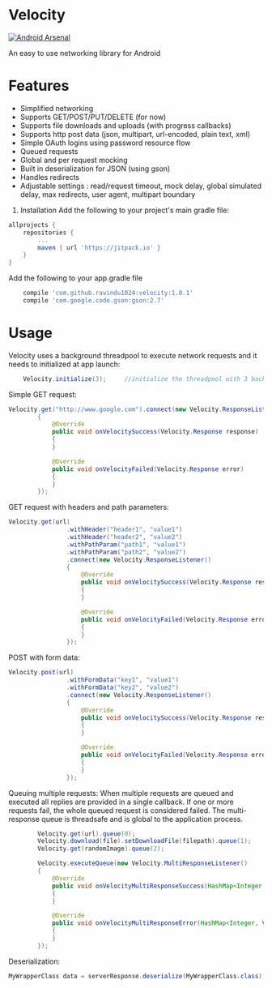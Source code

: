 # Velocity
[![Android Arsenal](https://img.shields.io/badge/Android%20Arsenal-Velocity-brightgreen.svg?style=flat-square)](https://android-arsenal.com/details/1/6055)

An easy to use networking library for Android

# Features
- Simplified networking
- Supports GET/POST/PUT/DELETE (for now)
- Supports file downloads and uploads (with progress callbacks)
- Supports http post data (json, multipart, url-encoded, plain text, xml)
- Simple OAuth logins using password resource flow
- Queued requests
- Global and per request mocking
- Built in deserialization for JSON (using gson)
- Handles redirects
- Adjustable settings : read/request timeout, mock delay, global simulated delay, max redirects, user agent, multipart boundary


1) Installation
Add the following to your project's main gradle file:
```gradle
allprojects {
    repositories {
        ...
        maven { url 'https://jitpack.io' }
    }
}
``` 
Add the following to your app.gradle file
```gradle
    compile 'com.github.ravindu1024:velocity:1.0.1'
    compile 'com.google.code.gson:gson:2.7'
```

# Usage

Velocity uses a background threadpool to execute network requests and it needs to initialized at app launch:
```java
    Velocity.initialize(3);     //initialize the threadpool with 3 background threads. All threads will be waiting on a queue.
```

Simple GET request:
```java
Velocity.get("http://www.google.com").connect(new Velocity.ResponseListener()
        {
            @Override
            public void onVelocitySuccess(Velocity.Response response)
            {
            }

            @Override
            public void onVelocityFailed(Velocity.Response error)
            {
            }
        });
```

GET request with headers and path parameters:
```java
Velocity.get(url)
                .withHeader("header1", "value1")
                .withHeader("header2", "value2")
                .withPathParam("path1", "value1")
                .withPathParam("path2", "value2")
                .connect(new Velocity.ResponseListener()
                {
                    @Override
                    public void onVelocitySuccess(Velocity.Response response)
                    {
                    }

                    @Override
                    public void onVelocityFailed(Velocity.Response error)
                    {
                    }
                });
```

POST with form data:
```java
Velocity.post(url)
                .withFormData("key1", "value1")
                .withFormData("key2", "value2")
                .connect(new Velocity.ResponseListener()
                {
                    @Override
                    public void onVelocitySuccess(Velocity.Response response)
                    {
                    }

                    @Override
                    public void onVelocityFailed(Velocity.Response error)
                    {
                    }
                });
```

Queuing multiple requests:
When multiple requests are queued and executed all replies are provided in a single callback. If one or more requests fail, the whole queued request is considered failed. The multi-response queue is threadsafe and is global to the application process.
```java
        Velocity.get(url).queue(0);
        Velocity.download(file).setDownloadFile(filepath).queue(1);
        Velocity.get(randomImage).queue(2);

        Velocity.executeQueue(new Velocity.MultiResponseListener()
        {
            @Override
            public void onVelocityMultiResponseSuccess(HashMap<Integer, Velocity.Response> responseMap)
            {
            }

            @Override
            public void onVelocityMultiResponseError(HashMap<Integer, Velocity.Response> errorMap)
            {
            }
        });
```

Deserialization:
```java
MyWrapperClass data = serverResponse.deserialize(MyWrapperClass.class);
```


